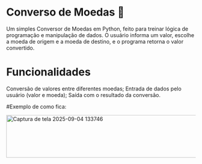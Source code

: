 # Converso de Moedas 💱

Um simples Conversor de Moedas em Python, feito para treinar lógica de programação e manipulação de dados. O usuário informa um valor, escolhe a moeda de origem e a moeda de destino, e o programa retorna o valor convertido.

# Funcionalidades
Conversão de valores entre diferentes moedas;
Entrada de dados pelo usuário (valor e moeda);
Saída com o resultado da conversão.

#Exemplo de como fica:

<img width="651" height="114" alt="Captura de tela 2025-09-04 133746" src="https://github.com/user-attachments/assets/6f80979f-20c8-42b3-a3a1-f6892a115ca1" />
